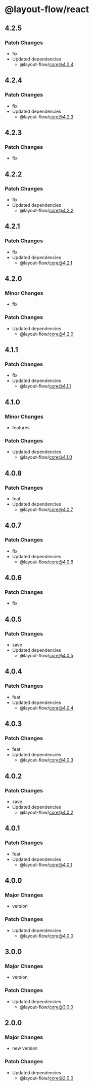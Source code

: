 # @layout-flow/react

## 4.2.5

### Patch Changes

- fix
- Updated dependencies
  - @layout-flow/core@4.2.4

## 4.2.4

### Patch Changes

- fix
- Updated dependencies
  - @layout-flow/core@4.2.3

## 4.2.3

### Patch Changes

- fix

## 4.2.2

### Patch Changes

- fix
- Updated dependencies
  - @layout-flow/core@4.2.2

## 4.2.1

### Patch Changes

- fix
- Updated dependencies
  - @layout-flow/core@4.2.1

## 4.2.0

### Minor Changes

- fix

### Patch Changes

- Updated dependencies
  - @layout-flow/core@4.2.0

## 4.1.1

### Patch Changes

- fix
- Updated dependencies
  - @layout-flow/core@4.1.1

## 4.1.0

### Minor Changes

- features

### Patch Changes

- Updated dependencies
  - @layout-flow/core@4.1.0

## 4.0.8

### Patch Changes

- feat
- Updated dependencies
  - @layout-flow/core@4.0.7

## 4.0.7

### Patch Changes

- fix
- Updated dependencies
  - @layout-flow/core@4.0.6

## 4.0.6

### Patch Changes

- fix

## 4.0.5

### Patch Changes

- save
- Updated dependencies
  - @layout-flow/core@4.0.5

## 4.0.4

### Patch Changes

- feat
- Updated dependencies
  - @layout-flow/core@4.0.4

## 4.0.3

### Patch Changes

- feat
- Updated dependencies
  - @layout-flow/core@4.0.3

## 4.0.2

### Patch Changes

- save
- Updated dependencies
  - @layout-flow/core@4.0.2

## 4.0.1

### Patch Changes

- feat
- Updated dependencies
  - @layout-flow/core@4.0.1

## 4.0.0

### Major Changes

- version

### Patch Changes

- Updated dependencies
  - @layout-flow/core@4.0.0

## 3.0.0

### Major Changes

- version

### Patch Changes

- Updated dependencies
  - @layout-flow/core@3.0.0

## 2.0.0

### Major Changes

- new version

### Patch Changes

- Updated dependencies
  - @layout-flow/core@2.0.0
